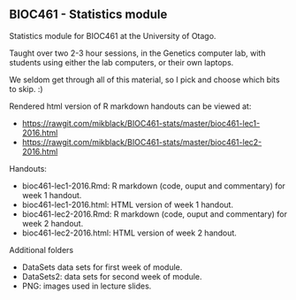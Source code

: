 ## BIOC461 - Statistics module

Statistics module for BIOC461 at the University of Otago.

Taught over two 2-3 hour sessions, in the Genetics computer lab, with students using either the lab computers, or their own laptops.

We seldom get through all of this material, so I pick and choose which bits to skip.  :)

Rendered html version of R markdown handouts can be viewed at:
 - https://rawgit.com/mikblack/BIOC461-stats/master/bioc461-lec1-2016.html
 - https://rawgit.com/mikblack/BIOC461-stats/master/bioc461-lec2-2016.html

Handouts:
 - bioc461-lec1-2016.Rmd: R markdown (code, ouput and commentary) for week 1 handout.
 - bioc461-lec1-2016.html: HTML version of week 1 handout.
 - bioc461-lec2-2016.Rmd: R markdown (code, ouput and commentary) for week 2 handout.
 - bioc461-lec2-2016.html: HTML version of week 2 handout.

Additional folders
 - DataSets data sets for first week of module.
 - DataSets2: data sets for second week of module.
 - PNG: images used in lecture slides.
